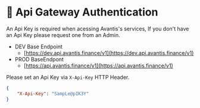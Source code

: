 # 🔑     Api Gateway Authentication

An Api Key is required when acessing Avantis's services, If you don't have an Api Key please request one from an Admin.

* DEV Base Endpoint
  * [https://dev.api.avantis.finance/v1](https://dev.api.avantis.finance/v1)
* PROD BaseEndpont
  * [https://api.avantis.finance/v1](https://api.avantis.finance/v1)

Please set an Api Key via `X-Api-Key` HTTP Header.

```json
{
    "X-Api-Key": "SampLe@pIK3Y"
}
```
